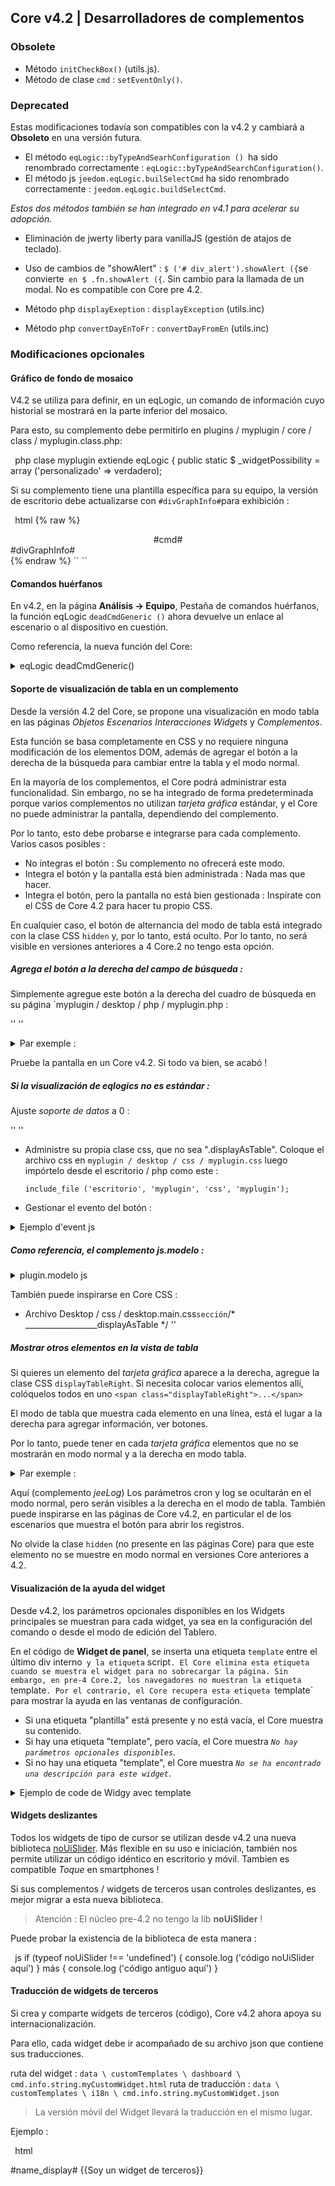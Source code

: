 ## Core v4.2 | Desarrolladores de complementos


### Obsolete

- Método `initCheckBox()` (utils.js).
- Método de clase `cmd` : `setEventOnly()`.

### Deprecated

Estas modificaciones todavía son compatibles con la v4.2 y cambiará a **Obsoleto** en una versión futura.

- El método `eqLogic::byTypeAndSearhConfiguration () `ha sido renombrado correctamente : `eqLogic::byTypeAndSearchConfiguration()`.
- El método js `jeedom.eqLogic.builSelectCmd` ha sido renombrado correctamente : `jeedom.eqLogic.buildSelectCmd`.

*Estos dos métodos también se han integrado en v4.1 para acelerar su adopción.*

- Eliminación de jwerty liberty para vanillaJS (gestión de atajos de teclado).
- Uso de cambios de "showAlert" : `$ ('# div_alert').showAlert ({`se convierte` en $ .fn.showAlert ({`. Sin cambio para la llamada de un modal. No es compatible con Core pre 4.2.

- Método php `displayExeption` : `displayException` (utils.inc)
- Método php `convertDayEnToFr` : `convertDayFromEn` (utils.inc)


### Modificaciones opcionales

#### Gráfico de fondo de mosaico

V4.2 se utiliza para definir, en un eqLogic, un comando de información cuyo historial se mostrará en la parte inferior del mosaico.

Para esto, su complemento debe permitirlo en plugins / myplugin / core / class / myplugin.class.php:

`` ``php
clase myplugin extiende eqLogic {
    public static $ _widgetPossibility = array ('personalizado' => verdadero);
`` ``

Si su complemento tiene una plantilla específica para su equipo, la versión de escritorio debe actualizarse con `#divGraphInfo#`para exhibición :

`` ``html
{% raw %}
<div class="eqLogic eqLogic-widgy allowResize allowReorderCmd #custom_layout# #eqLogic_class# #class#" data-eqType="#eqType#" data-eqLogic_id="#id#" data-eqLogic_uid="#uid#" data-version="#version#" data-translate-category="#translate_category#" data-category="#category#" data-tags="#tags#" style="width: #width#;height: #height#;#style#">
  <div class="#isVerticalAlign#">
    <center>
      #cmd#
    </center>
  </div>
  #divGraphInfo#
  <script>

  </script>
</div>
{% endraw %}
`` ``


#### Comandos huérfanos

En v4.2, en la página **Análisis → Equipo**, Pestaña de comandos huérfanos, la función eqLogic `deadCmdGeneric ()` ahora devuelve un enlace al escenario o al dispositivo en cuestión.

Como referencia, la nueva función del Core:

<details>

  <summary markdown="span">eqLogic deadCmdGeneric()</summary>

  ~~~ php
  {% raw %}
  función estática pública deadCmdGeneric ($ _ plugin_id) {
    $return = array();
    foreach (eqLogic::byType ($ _ plugin_id) como $ eqLogic) {
      $eqLogic_json = json_encode(utils::o2a($eqLogic));
      preg_match_all ("/#([0-9]*)#/ ", $ eqLogic_json, $ coincidencias);
      foreach ($ coincide con [1] como $ cmd_id) {
        if (is_numeric ($ cmd_id)) {
          tejo (!cmd::byId (str_replace ('#', '', $ cmd_id))) {
            $return[] = array(
              '<html>detalle '=>'?v = d & m = '. $ eqLogic-> getEqType_name ().' & p = '. $ eqLogic-> getEqType_name ().' & id = '. $ eqLogic-> getId ().' "> '. $ eqLogic-> getHumanName (). ' </a>',
              'help '=> __ (' Acción ', __FILE__),
              'who' => '#' . $cmd_id . '#'
            );
          }
        }
      }
    }
    return $ return;
  }
  {% endraw %}
  ~~~

  Por lo tanto, puede integrar el mismo tipo de retorno en sus complementos, función `deadCmd ()`.

</details>

#### Soporte de visualización de tabla en un complemento

Desde la versión 4.2 del Core, se propone una visualización en modo tabla en las páginas *Objetos* *Escenarios* *Interacciones* *Widgets* y *Complementos*.

Esta función se basa completamente en CSS y no requiere ninguna modificación de los elementos DOM, además de agregar el botón a la derecha de la búsqueda para cambiar entre la tabla y el modo normal.

En la mayoría de los complementos, el Core podrá administrar esta funcionalidad. Sin embargo, no se ha integrado de forma predeterminada porque varios complementos no utilizan *tarjeta gráfica* estándar, y el Core no puede administrar la pantalla, dependiendo del complemento.

Por lo tanto, esto debe probarse e integrarse para cada complemento. Varios casos posibles :

  - No integras el botón : Su complemento no ofrecerá este modo.
  - Integra el botón y la pantalla está bien administrada : Nada mas que hacer.
  - Integra el botón, pero la pantalla no está bien gestionada : Inspírate con el CSS de Core 4.2 para hacer tu propio CSS.

En cualquier caso, el botón de alternancia del modo de tabla está integrado con la clase CSS `hidden` y, por lo tanto, está oculto. Por lo tanto, no será visible en versiones anteriores a 4 Core.2 no tengo esta opción.


##### Agrega el botón a la derecha del campo de búsqueda :

Simplemente agregue este botón a la derecha del cuadro de búsqueda en su página `myplugin / desktop / php / myplugin.php :

''<a class="btn roundedRight hidden" id="bt_pluginDisplayAsTable" data-coreSupport="1" data-state="0"><i class="fas fa-grip-lines"></i></a> ''

<details>

  <summary markdown="span">Par exemple :</summary>

  ~~~ html
  {% raw %}
  <legend><i class="fa fa-table"></i> {{Mes Equipemnts}}</legend>
  <div class="input-group" style="margin-bottom:5px;">
    <input class="form-control roundedLeft" placeholder="{{Rechercher}}" id="in_searchEqlogic"/>
    <div class="input-group-btn">
      <a id="bt_resetObjectSearch" class="btn" style="width:30px"><i class="fas fa-times"></i>
      </a><a class="btn roundedRight hidden" id="bt_pluginDisplayAsTable" data-coreSupport="1" data-state="0"><i class="fas fa-grip-lines"></i></a>
    </div>
  </div>
  {% endraw %}
  ~~~

</details>

Pruebe la pantalla en un Core v4.2. Si todo va bien, se acabó !

##### Si la visualización de eqlogics no es estándar :

Ajuste *soporte de datos* a 0 :

''<a class="btn roundedRight hidden" id="bt_pluginDisplayAsTable" data-coreSupport="0" data-state="0"><i class="fas fa-grip-lines"></i></a> ''

- Administre su propia clase css, que no sea ".displayAsTable". Coloque el archivo css en `myplugin / desktop / css / myplugin.css` luego impórtelo desde el escritorio / php como este :

  `include_file ('escritorio', 'myplugin', 'css', 'myplugin');`

- Gestionar el evento del botón :

<details>

  <summary markdown="span">Ejemplo d'event js</summary>

  ~~~ js
  {% raw %}
  $('#bt_pluginDisplayAsTable').off('click').on('click', function () {
    $('#bt_pluginDisplayAsTable[data-coreSupport="1"]').off('click').on('click', function () {
      si ($ (este).datos ('estado') == "0") {
        $(this).data('state', '1').addClass('active')
        setCookie ('jeedom_displayAsTable', 'verdadero', 2)
        $('.eqLogicDisplayCard').addClass('displayAsTable')
        $('.eqLogicDisplayCard .hiddenAsCard').removeClass('hidden')
        $('.eqLogicThumbnailContainer').first().addClass('containerAsTable')
      } más {
        $(this).data('state', '0').removeClass('active')
        setCookie ('jeedom_displayAsTable', 'falso', 2)
        $('.eqLogicDisplayCard').removeClass('displayAsTable')
        $('.eqLogicDisplayCard .hiddenAsCard').addClass('hidden')
        $('.eqLogicThumbnailContainer').first().removeClass('containerAsTable')
      }
    })
  })
  {% endraw %}
  ~~~

</details>

##### Como referencia, el complemento js.modelo :

<details>

  <summary markdown="span">plugin.modelo js</summary>

  ~~~ js
  {% raw %}
  // displayAsTable si el complemento lo admite:
  if ($ ('# bt_pluginDisplayAsTable').length) {
    $('#bt_pluginDisplayAsTable').removeClass('hidden') //Not shown on previous core versions
    if (getCookie ('jeedom_displayAsTable') == 'verdadero' || jeedom.theme.theme_displayAsTable == 1) {
      $('#bt_pluginDisplayAsTable').data('state', '1').addClass('active')
      if ($ ('# bt_pluginDisplayAsTable [data-coreSupport = "1"]').length) {
        $('.eqLogicDisplayCard').addClass('displayAsTable')
        $('.eqLogicDisplayCard .hiddenAsCard').removeClass('hidden')
        $('.eqLogicThumbnailContainer').first().addClass('containerAsTable')
      }
    }
    // evento principal:
    $('#bt_pluginDisplayAsTable[data-coreSupport="1"]').off('click').on('click', function () {
      si ($ (este).datos ('estado') == "0") {
        $(this).data('state', '1').addClass('active')
        setCookie ('jeedom_displayAsTable', 'verdadero', 2)
        $('.eqLogicDisplayCard').addClass('displayAsTable')
        $('.eqLogicDisplayCard .hiddenAsCard').removeClass('hidden')
        $('.eqLogicThumbnailContainer').first().addClass('containerAsTable')
      } más {
        $(this).data('state', '0').removeClass('active')
        setCookie ('jeedom_displayAsTable', 'falso', 2)
        $('.eqLogicDisplayCard').removeClass('displayAsTable')
        $('.eqLogicDisplayCard .hiddenAsCard').addClass('hidden')
        $('.eqLogicThumbnailContainer').first().removeClass('containerAsTable')
      }
    })
  }
  {% endraw %}
  ~~~

</details>

También puede inspirarse en Core CSS :

- Archivo Desktop / css / desktop.main.css` sección `/* __________________displayAsTable */ ''

##### Mostrar otros elementos en la vista de tabla

Si quieres un elemento del *tarjeta gráfica* aparece a la derecha, agregue la clase CSS `displayTableRight`. Si necesita colocar varios elementos allí, colóquelos todos en uno ` <span class="displayTableRight">...</span> `

El modo de tabla que muestra cada elemento en una línea, está el lugar a la derecha para agregar información, ver botones.

Por lo tanto, puede tener en cada *tarjeta gráfica* elementos que no se mostrarán en modo normal y a la derecha en modo tabla.

<details>

  <summary markdown="span">Par exemple :</summary>

  ~~~ php
  {% raw %}
  <div class="eqLogicThumbnailContainer">
    <?php
      foreach ($ eqLogics como $ eqLogic) {
        $div = '';
        $opacity = ($eqLogic->getIsEnable()) ? '' : 'disableCard';
        $div .= '<div class="eqLogicDisplayCard cursor '.$opacity.'" data-eqLogic_id="' . $eqLogic->getId() . '">';
        $div .= '<img src="' . $plugin->getPathImgIcon() . '"/>';
        $div .= '<br>';
        $div .= '<span class="name">' . $eqLogic->getHumanName(true, true) . '</span>';
        $div .= '<span class="hidden hiddenAsCard displayTableRight">'.$eqLogic->getConfiguration('autorefresh').' | '.$eqLogic->getConfiguration('loglasttime').'h</span>';
        $div .= '</div>';
        echo $ div;
      }
    ?>
  </div>
  {% endraw %}
  ~~~

</details>

Aquí (complemento *jeeLog*) Los parámetros cron y log se ocultarán en el modo normal, pero serán visibles a la derecha en el modo de tabla. También puede inspirarse en las páginas de Core v4.2, en particular el de los escenarios que muestra el botón para abrir los registros.

No olvide la clase `hidden` (no presente en las páginas Core) para que este elemento no se muestre en modo normal en versiones Core anteriores a 4.2.


#### Visualización de la ayuda del widget

Desde v4.2, los parámetros opcionales disponibles en los Widgets principales se muestran para cada widget, ya sea en la configuración del comando o desde el modo de edición del Tablero.

En el código de **Widget de panel**, se inserta una etiqueta `template` entre el último div interno` y la etiqueta` script`. El Core elimina esta etiqueta cuando se muestra el widget para no sobrecargar la página. Sin embargo, en pre-4 Core.2, los navegadores no muestran la etiqueta `template`. Por el contrario, el Core recupera esta etiqueta `template` para mostrar la ayuda en las ventanas de configuración.

- Si una etiqueta "plantilla" está presente y no está vacía, el Core muestra su contenido.
- Si hay una etiqueta "template", pero vacía, el Core muestra *`No hay parámetros opcionales disponibles`*.
- Si no hay una etiqueta "template", el Core muestra *`No se ha encontrado una descripción para este widget`*.

<details>

  <summary markdown="span">Ejemplo de code de Widgy avec template</summary>

  ~~~ html
  <div class="cmd cmd-widget" ...>
    <div class="title #hide_name#">
      <div class="cmdName">#name_display#</div>
    </div>
    <div>
      ...
    </div>
    <template>
      <div>color : rgb(20,20,20) ({{couleur d'arrière plan}})</div>
      <div>color_switch : rgb(230,230,230) ({{couleur de la pastille}})</div>
    </template>
    <script>
    </script>
  </div>
  ~~~

</details>

#### Widgets deslizantes

Todos los widgets de tipo de cursor se utilizan desde v4.2 una nueva biblioteca [noUiSlider](https://refreshless.com/nouislider/). Más flexible en su uso e iniciación, también nos permite utilizar un código idéntico en escritorio y móvil. Tambien es compatible *Toque* en smartphones !

Si sus complementos / widgets de terceros usan controles deslizantes, es mejor migrar a esta nueva biblioteca.

> Atención : El núcleo pre-4.2 no tengo la lib **noUiSlider** !

Puede probar la existencia de la biblioteca de esta manera :

`` ``js
if (typeof noUiSlider !== 'undefined') {
  console.log ('código noUiSlider aquí')
} más {
  console.log ('código antiguo aquí')
}
`` ``

#### Traducción de widgets de terceros

Si crea y comparte widgets de terceros (código), Core v4.2 ahora apoya su internacionalización.

Para ello, cada widget debe ir acompañado de su archivo json que contiene sus traducciones.

ruta del widget : `data \ customTemplates \ dashboard \ cmd.info.string.myCustomWidget.html`
ruta de traducción : `data \ customTemplates \ i18n \ cmd.info.string.myCustomWidget.json`

> La versión móvil del Widget llevará la traducción en el mismo lugar.

Ejemplo :

`` ``html
<div class="content-xs">
    <span class="cmdName #hide_name#">#name_display#</span> <strong class="state"></strong>
    {{Soy un widget de terceros}}
  </div>
  <template>
    <div>param : {{Mi configuración de terceros}}.</div>
  </template>
  <script>
`` ``

`` ``json
  {
    "en_US": {
      "Soy un widget de terceros": "Soy un widget personalizado",
      "Mi configuración de terceros": "Mi descripción de parámetro personalizado"
    },
    "es_ES": {
      "Soy un widget de terceros": "Ser un widget de terceros",
      "Mi configuración de terceros": "Mi configuración de terceros"
    },
    "de_DE": {
      "Soy un widget de terceros": "Ich bin ein Widget eines Drittanbieters",
      "Mi configuración de terceros": "Meine Einstellung von Drittanbietern"
    }
  }
`` ``

> Los textos `Fecha de valor`,` Fecha de colección` y todos los que se encuentran en los widgets Core no necesitan estar en el json. Si no tiene otros textos en su widget, entonces el json no es necesario y estas cadenas se traducirán.


#### Integración en el núcleo de tipos genéricos específicos de un complemento

Core v4.2 tiene una nueva página que le permite configurar tipos genéricos más fácilmente. Por supuesto, utiliza los tipos genéricos definidos por el núcleo, pero algunos complementos definen sus propios tipos genéricos.

Para que estos complementos sean compatibles con esta nueva página principal, aquí se explica cómo integrarlos.

Al abrir esta página, el Core comprueba, para cada complemento, si tiene un método `` pluginGenericTypes () `. Si este es el caso, se llama a este método, mientras se esperan los tipos genéricos del complemento para integrarlos. Estos deben respetar la definición de Tipos Genéricos del Núcleo, especialmente si ya existen categorías (Socket, Light, etc.).

Ejemplo, en el archivo `plugins / myplugin / core / php / myplugin.class.php`:

`` ``php
class myPlugin extiende eqLogic
{
    /*     * ***********************Método estático*************************** */
    public static $ _widgetPossibility = array ('personalizado' => verdadero);

    complemento de función estática pública()
    {
        $generics = array(
            'MONPLUGIN_TOGGLE '=> matriz (// capitalizar sin espacio
                'name '=> __ (' MyPlugin Toggle ', __ FILE__),
                'familyid '=>' MyPlugin ', // No hay espacio aquí
                'family '=> __ (' Plugin MyPlugin ', __ FILE__), // Empiece con' Plugin ' ...
                'type '=>' Acción',
                'subtipo '=> matriz (' otro')
            ),
            'MONPLUGIN_LIGHT_BEAM '=> matriz(
                'name '=> __ (' Light Rays (MyPlugin) ', __ FILE__),
                'familyid '=>' LIGHT ', // Tipo existente si lo hay
                'family '=> __ (' Light ', __ FILE__),
                'type '=>' Información',
                'subtipo '=> matriz (' binario ',' numérico')
            )
        );
        return $ genéricos;
    }

`` ``

Aquí, el complemento `myPlugin` 'inyectará' dos tipos genéricos :

- Un tipo genérico MONPLUGIN_TOGGLE, de tipo `MyPlugin`, categoría que no existe en el Core.
- Un tipo genérico MONPLUGIN_LIGHT_BEAM, en la categoría existente `Lumière`.

> Referencia : Los tipos de núcleos genéricos se definen en el [archivo de configuración](https://github.com/jeedom/core/blob/alpha/core/config/jeedom.config.php), matriz $ JEEDOM_INTERNAL_CONFIG, tipo_genérico.